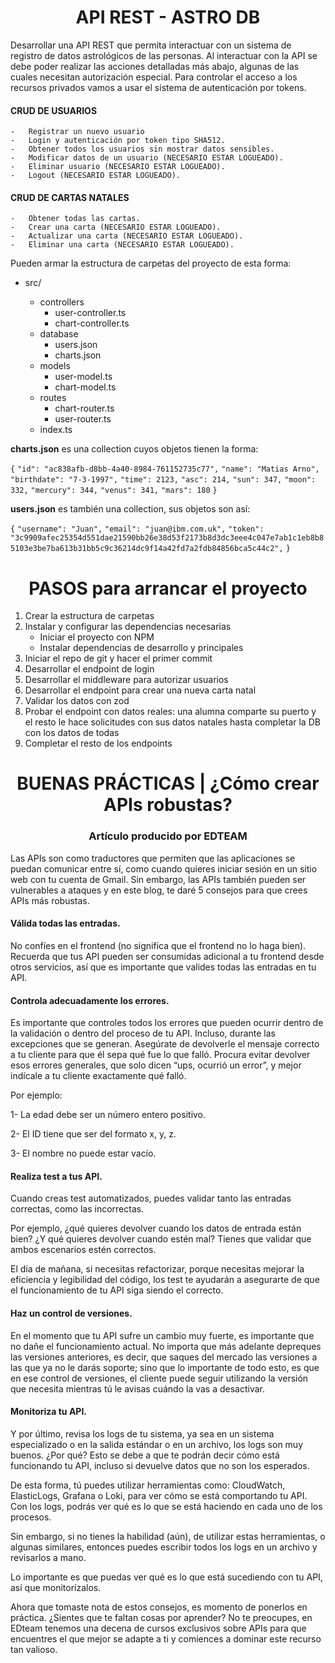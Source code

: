 <h1 align="center">API REST - ASTRO DB</h1>

Desarrollar una API REST que permita interactuar con un sistema de registro de datos astrológicos de las personas. Al interactuar con la API se debe poder realizar las acciones detalladas más abajo, algunas de las cuales necesitan autorización especial. Para controlar el acceso a los recursos privados vamos a usar el sistema de autenticación por tokens.

#### CRUD DE USUARIOS

    -   Registrar un nuevo usuario
    -   Login y autenticación por token tipo SHA512.
    -   Obtener todos los usuarios sin mostrar datos sensibles.
    -   Modificar datos de un usuario (NECESARIO ESTAR LOGUEADO).
    -   Eliminar usuario (NECESARIO ESTAR LOGUEADO).
    -   Logout (NECESARIO ESTAR LOGUEADO).

#### CRUD DE CARTAS NATALES

    -   Obtener todas las cartas.
    -   Crear una carta (NECESARIO ESTAR LOGUEADO).
    -   Actualizar una carta (NECESARIO ESTAR LOGUEADO).
    -   Eliminar una carta (NECESARIO ESTAR LOGUEADO).

Pueden armar la estructura de carpetas del proyecto de esta forma:

-   src/

    -   controllers
        -   user-controller.ts
        -   chart-controller.ts
    -   database
        -   users.json
        -   charts.json
    -   models
        -   user-model.ts
        -   chart-model.ts
    -   routes
        -   chart-router.ts
        -   user-router.ts
    -   index.ts

**charts.json** es una collection cuyos objetos tienen la forma:

`{`
`"id": "ac838afb-d8bb-4a40-8984-761152735c77",`
`"name": "Matias Arno",`
`"birthdate": "7-3-1997",`
`"time": 2123,`
`"asc": 214,`
`"sun": 347,`
`"moon": 332,`
`"mercury": 344,`
`"venus": 341,`
`"mars": 180`
`}`

**users.json** es también una collection, sus objetos son así:

`{`
`"username": "Juan",`
`"email": "juan@ibm.com.uk",`
`"token": "3c9909afec25354d551dae21590bb26e38d53f2173b8d3dc3eee4c047e7ab1c1eb8b85103e3be7ba613b31bb5c9c36214dc9f14a42fd7a2fdb84856bca5c44c2",`
`}`

<h1 align="center">PASOS para arrancar el proyecto</h1>

1. Crear la estructura de carpetas
2. Instalar y configurar las dependencias necesarias
    - Iniciar el proyecto con NPM
    - Instalar dependencias de desarrollo y principales
3. Iniciar el repo de git y hacer el primer commit
4. Desarrollar el endpoint de login
5. Desarrollar el middleware para autorizar usuarios
6. Desarrollar el endpoint para crear una nueva carta natal
7. Validar los datos con zod
8. Probar el endpoint con datos reales: una alumna comparte su puerto y el resto le hace solicitudes con sus datos natales hasta completar la DB con los datos de todas
9. Completar el resto de los endpoints

<h1 align="center">BUENAS PRÁCTICAS | ¿Cómo crear APIs robustas?</h1>
<h3 align="center">Artículo producido por EDTEAM</h3>

Las APIs son como traductores que permiten que las aplicaciones se puedan comunicar entre sí, como cuando quieres iniciar sesión en un sitio web con tu cuenta de Gmail. Sin embargo, las APIs también pueden ser vulnerables a ataques y en este blog, te daré 5 consejos para que crees APIs más robustas.

#### Válida todas las entradas.

No confíes en el frontend (no significa que el frontend no lo haga bien). Recuerda que tus API pueden ser consumidas adicional a tu frontend desde otros servicios, así que es importante que valides todas las entradas en tu API.

#### Controla adecuadamente los errores.

Es importante que controles todos los errores que pueden ocurrir dentro de la validación o dentro del proceso de tu API. Incluso, durante las excepciones que se generan. Asegúrate de devolverle el mensaje correcto a tu cliente para que él sepa qué fue lo que falló. Procura evitar devolver esos errores generales, que solo dicen “ups, ocurrió un error”, y mejor indícale a tu cliente exactamente qué falló.

Por ejemplo:

1- La edad debe ser un número entero positivo.

2- El ID tiene que ser del formato x, y, z.

3- El nombre no puede estar vacío.

#### Realiza test a tus API.

Cuando creas test automatizados, puedes validar tanto las entradas correctas, como las incorrectas.

Por ejemplo, ¿qué quieres devolver cuando los datos de entrada están bien? ¿Y qué quieres devolver cuando estén mal? Tienes que validar que ambos escenarios estén correctos.

El día de mañana, si necesitas refactorizar, porque necesitas mejorar la eficiencia y legibilidad del código, los test te ayudarán a asegurarte de que el funcionamiento de tu API siga siendo el correcto.

#### Haz un control de versiones.

En el momento que tu API sufre un cambio muy fuerte, es importante que no dañe el funcionamiento actual. No importa que más adelante depreques las versiones anteriores, es decir, que saques del mercado las versiones a las que ya no le darás soporte; sino que lo importante de todo esto, es que en ese control de versiones, el cliente puede seguir utilizando la versión que necesita mientras tú le avisas cuándo la vas a desactivar.

#### Monitoriza tu API.

Y por último, revisa los logs de tu sistema, ya sea en un sistema especializado o en la salida estándar o en un archivo, los logs son muy buenos. ¿Por qué? Esto se debe a que te podrán decir cómo está funcionando tu API, incluso si devuelve datos que no son los esperados.

De esta forma, tú puedes utilizar herramientas como: CloudWatch, ElasticLogs, Grafana o Loki, para ver cómo se está comportando tu API. Con los logs, podrás ver qué es lo que se está haciendo en cada uno de los procesos.

Sin embargo, si no tienes la habilidad (aún), de utilizar estas herramientas, o algunas similares, entonces puedes escribir todos los logs en un archivo y revisarlos a mano.

Lo importante es que puedas ver qué es lo que está sucediendo con tu API, así que monitorízalos.

Ahora que tomaste nota de estos consejos, es momento de ponerlos en práctica. ¿Sientes que te faltan cosas por aprender? No te preocupes, en EDteam tenemos una decena de cursos exclusivos sobre APIs para que encuentres el que mejor se adapte a ti y comiences a dominar este recurso tan valioso.
